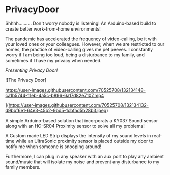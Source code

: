 # PrivacyDoor
Shhhh.......... Don't worry nobody is listening! 
An Arduino-based build to create better work-from-home environments!

The pandemic has accelerated the frequency of video-calling, be it with your loved ones or your colleagues. However, when we are restricted to our homes, the practice of video-calling gives me pet peeves. 
I constantly worry if I am being too loud, being a disturbance to my family, and sometimes if I have my privacy when needed.

 *Presenting Privacy Door!*
 
![The Privacy Door]

https://user-images.githubusercontent.com/70525708/132134148-ca1b5744-11eb-4a5c-b896-6a17d82e7107.mp4

](https://user-images.githubusercontent.com/70525708/132134132-d9bbf6e1-64e3-45b2-9bd5-1cbfad5b28b3.jpeg)


A simple Arduino-based solution that incorporats a KY037 Sound sensor along with an HC-SR04 Proximity sensor to solve all my problems!

A Custom made LED Strip displays the intensity of my sound levels in real-time while an UltraSonic proximity sensor is placed outside my door to notify me when someone is snooping around!

Furthermore, I can plug in any speaker with an aux port to play any ambient sound/music that will isolate my noise and prevent any disturbance to my family members.
